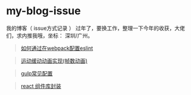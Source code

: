 # my-blog-issue
我的博客（ issue方式记录 ）
过年了，要换工作，整理一下今年的收获，大佬们，求内推我哦，坐标： 深圳/广州。

> [如何通过在webpack配置eslint](https://github.com/ljcGitHub/my-blog-issue/issues/1)

> [运动缓动动画实现(帧数动画)](https://github.com/ljcGitHub/my-blog-issue/issues/2)

> [gulp常见配置](https://github.com/ljcGitHub/my-blog-issue/tree/master/example/gulpConfigure)

> [react 组件库封装](https://github.com/ljcGitHub/my-blog-issue/issues/3)





